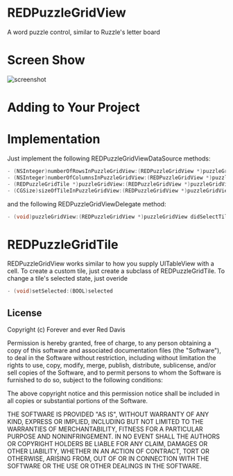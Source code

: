 REDPuzzleGridView
=================

A word puzzle control, similar to Ruzzle's letter board


Screen Show
===========

![screenshot](http://f.cl.ly/items/1r2p3y3M0y3k270w1S3s/Image%202013.07.11%2011%3A56%3A30.png)


Adding to Your Project
======================


Implementation
==============

Just implement the following REDPuzzleGridViewDataSource methods:

```objective-c
- (NSInteger)numberOfRowsInPuzzleGridView:(REDPuzzleGridView *)puzzleGridView;
- (NSInteger)numberOfColumnsInPuzzleGridView:(REDPuzzleGridView *)puzzleGridView;
- (REDPuzzleGridTile *)puzzleGridView:(REDPuzzleGridView *)puzzleGridView tileForIndexPath:(NSIndexPath *)indexPath;
- (CGSize)sizeOfTileInPuzzleGridView:(REDPuzzleGridView *)puzzleGridView;
```

and the following REDPuzzleGridViewDelegate method:

```objective-c
- (void)puzzleGridView:(REDPuzzleGridView *)puzzleGridView didSelectTiles:(NSArray *)selectedCells;
```


REDPuzzleGridTile
=================

REDPuzzleGridView works similar to how you supply UITableView with a cell. To create a custom tile, just create 
a subclass of REDPuzzleGridTile. To change a tile's selected state, just overide

```objective-c
- (void)setSelected:(BOOL)selected
```

## License

Copyright (c) Forever and ever Red Davis

Permission is hereby granted, free of charge, to any person obtaining
a copy of this software and associated documentation files (the
"Software"), to deal in the Software without restriction, including
without limitation the rights to use, copy, modify, merge, publish,
distribute, sublicense, and/or sell copies of the Software, and to
permit persons to whom the Software is furnished to do so, subject to
the following conditions:

The above copyright notice and this permission notice shall be
included in all copies or substantial portions of the Software.

THE SOFTWARE IS PROVIDED "AS IS", WITHOUT WARRANTY OF ANY KIND,
EXPRESS OR IMPLIED, INCLUDING BUT NOT LIMITED TO THE WARRANTIES OF
MERCHANTABILITY, FITNESS FOR A PARTICULAR PURPOSE AND
NONINFRINGEMENT. IN NO EVENT SHALL THE AUTHORS OR COPYRIGHT HOLDERS BE
LIABLE FOR ANY CLAIM, DAMAGES OR OTHER LIABILITY, WHETHER IN AN ACTION
OF CONTRACT, TORT OR OTHERWISE, ARISING FROM, OUT OF OR IN CONNECTION
WITH THE SOFTWARE OR THE USE OR OTHER DEALINGS IN THE SOFTWARE.
